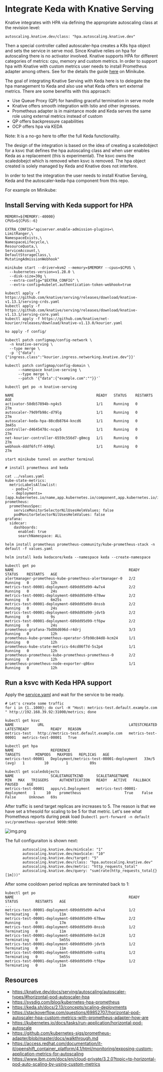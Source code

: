 # Integrate Keda with Knative Serving

Knative integrates with HPA via defining the appropriate autoscaling class at the revision level:

```
autoscaling.knative.dev/class: "hpa.autoscaling.knative.dev"
```

Then a special controller called autoscaler-hpa creates a K8s hpa object and sets the service in serve mod.
Since Knative relies on hpa for autoscaling there is no activator involved.
Knative supports HPA for different categories of metrics: cpu, memory and custom metrics.
In order to support hpa with Knative with custom metrics user needs to install Prometheus adapter among others.
See for the details the guide [here](https://gist.github.com/skonto/e9aa295a540c016e868d59702f77e750) on Minikube.

The goal of integrating Knative Serving with Keda here is to delegate the hpa management to Keda and also use what Keda
offers wrt external metrics. There are some benefits with this approach:
- Use Queue Proxy (QP) for handling graceful termination in serve mode
- Knative offers smooth integration with Istio and other ingresses.
- Prometheus adapter is in maintance mode and Keda serves the same role using external metrics instead of custom
- QP offers backpressure capabilities
- OCP offers hpa via KEDA

Note: It is a no-go here to offer the full Keda functionality.

The design of the integration is based on the idea of creating a scaledobject for a ksvc that defines the hpa autoscaling class
and when user enables Keda as a replacement (this is experimental). The ksvc owns the scaledobejct which is removed when ksvc is removed.
The hpa object created is solely managed by Keda and Knative does not interfere.

In order to test the integration the user needs to install Knative Serving, Keda and the autoscaler-keda-hpa component from this repo.

For example on Minikube:

## Install Serving with Keda support for HPA
```
MEMORY=${MEMORY:-40000}
CPUS=${CPUS:-6}

EXTRA_CONFIG="apiserver.enable-admission-plugins=\
LimitRanger,\
NamespaceExists,\
NamespaceLifecycle,\
ResourceQuota,\
ServiceAccount,\
DefaultStorageClass,\
MutatingAdmissionWebhook"

minikube start --driver=kvm2 --memory=$MEMORY --cpus=$CPUS \
  --kubernetes-version=v1.28.0 \
  --disk-size=30g \
  --extra-config="$EXTRA_CONFIG" \
  --extra-config=kubelet.authentication-token-webhook=true

kubectl apply -f https://github.com/knative/serving/releases/download/knative-v1.13.1/serving-crds.yaml
kubectl apply -f https://github.com/knative/serving/releases/download/knative-v1.13.1/serving-core.yaml
kubectl apply -f https://github.com/knative/net-kourier/releases/download/knative-v1.13.0/kourier.yaml

ko apply -f config/

kubectl patch configmap/config-network \
  -n knative-serving \
  --type merge \
  -p '{"data":{"ingress.class":"kourier.ingress.networking.knative.dev"}}'

kubectl patch configmap/config-domain \
      --namespace knative-serving \
      --type merge \
      --patch '{"data":{"example.com":""}}'`
      
kubectl get po -n knative-serving

NAME                                      READY   STATUS    RESTARTS   AGE
activator-58db57894b-ng4s5                1/1     Running   0          27m
autoscaler-79d9fb98c-d79lg                1/1     Running   0          27m
autoscaler-keda-hpa-88cdb8764-kncd6       1/1     Running   0          3m45s
controller-d4645478c-ncqv5                1/1     Running   0          27m
net-kourier-controller-6559c556d7-g8mcg   1/1     Running   0          27m
webhook-dddf6fcff-k99gl                   1/1     Running   0          27m

start minikube tunnel on another terminal

# install prometheus and keda

cat ../values.yaml 
kube-state-metrics:
  metricLabelsAllowlist:
   - pods=[*]
   - deployments=[app.kubernetes.io/name,app.kubernetes.io/component,app.kubernetes.io/instance]
prometheus:
  prometheusSpec:
    serviceMonitorSelectorNilUsesHelmValues: false
    podMonitorSelectorNilUsesHelmValues: false
grafana:
  sidecar:
    dashboards:
      enabled: true
      searchNamespace: ALL

helm install prometheus prometheus-community/kube-prometheus-stack -n default -f values.yaml

helm install keda kedacore/keda --namespace keda --create-namespace

kubectl get po
NAME                                                     READY   STATUS    RESTARTS   AGE
alertmanager-prometheus-kube-prometheus-alertmanager-0   2/2     Running   0          12h
metrics-test-00001-deployment-689dd95d99-4w7x4           2/2     Running   0          24s
metrics-test-00001-deployment-689dd95d99-678ww           2/2     Running   0          6m25s
metrics-test-00001-deployment-689dd95d99-8nssb           2/2     Running   0          24s
metrics-test-00001-deployment-689dd95d99-jdvtb           2/2     Running   0          9s
metrics-test-00001-deployment-689dd95d99-tf6pw           2/2     Running   0          24s
prometheus-grafana-7bd86d696d-r4drj                      3/3     Running   0          12h
prometheus-kube-prometheus-operator-5fb98c84d8-kcm24     1/1     Running   0          12h
prometheus-kube-state-metrics-64cd86f7d-5s2p4            1/1     Running   0          12h
prometheus-prometheus-kube-prometheus-prometheus-0       2/2     Running   0          12h
prometheus-prometheus-node-exporter-q86xv                1/1     Running   0          12h
```

## Run a ksvc with Keda HPA support

Apply the [service.yaml](./service.yaml) and wait for the service to be ready.

```
# Let's create some traffic
for i in {1..1000}; do curl -H "Host: metrics-test.default.example.com " http://192.168.39.92:31000/metrics; done

kubectl get ksvc
NAME           URL                                       LATESTCREATED        LATESTREADY          READY   REASON
metrics-test   http://metrics-test.default.example.com   metrics-test-00001   metrics-test-00001   True    

kubectl get hpa
NAME                 REFERENCE                                  TARGETS       MINPODS   MAXPODS   REPLICAS   AGE
metrics-test-00001   Deployment/metrics-test-00001-deployment   33m/5 (avg)   1         10        1          89s

kubectl get scaledobjects
NAME                 SCALETARGETKIND      SCALETARGETNAME                 MIN   MAX   TRIGGERS     AUTHENTICATION   READY   ACTIVE   FALLBACK   PAUSED    AGE
metrics-test-00001   apps/v1.Deployment   metrics-test-00001-deployment   1     10    prometheus                    True    False    False      Unknown   69s
```

After traffic is send target replicas are increases to 5. The reason is that we have set a trhesold for scaling to be 5 for that metric.
Let's see what Prometheus reports during peak load (`kubectl port-forward -n default svc/prometheus-operated 9090:9090`:

![img.png](img.png)

The full configuraiton is shown next:

```
        autoscaling.knative.dev/minScale: "1"
        autoscaling.knative.dev/maxScale: "10"
        autoscaling.knative.dev/target: "5"
        autoscaling.knative.dev/class: "hpa.autoscaling.knative.dev"
        autoscaling.knative.dev/metric: "http_requests_total"
        autoscaling.knative.dev/query: "sum(rate(http_requests_total{}[1m]))"
```

After some cooldown period replicas are terminated back to 1:
```
kubectl get po
NAME                                                     READY   STATUS        RESTARTS   AGE
...
metrics-test-00001-deployment-689dd95d99-4w7x4           1/2     Terminating   0          11m
metrics-test-00001-deployment-689dd95d99-678ww           2/2     Running       0          17m
metrics-test-00001-deployment-689dd95d99-8nssb           1/2     Terminating   0          11m
metrics-test-00001-deployment-689dd95d99-bxl28           1/2     Terminating   0          5m55s
metrics-test-00001-deployment-689dd95d99-jdvtb           1/2     Terminating   0          11m
metrics-test-00001-deployment-689dd95d99-ss8tq           1/2     Terminating   0          5m55s
metrics-test-00001-deployment-689dd95d99-tf6pw           1/2     Terminating   0          11m

```

## Resources

- https://knative.dev/docs/serving/autoscaling/autoscaler-types/#horizontal-pod-autoscaler-hpa
- https://sysdig.com/blog/kubernetes-hpa-prometheus
- https://keda.sh/docs/2.13/concepts/scaling-deployments
- https://stackoverflow.com/questions/69852707/horizontal-pod-autoscaler-hpa-custom-metrics-with-prometheus-adapter-how-are
- https://kubernetes.io/docs/tasks/run-application/horizontal-pod-autoscale
- https://github.com/kubernetes-sigs/prometheus-adapter/blob/master/docs/walkthrough.md
- https://access.redhat.com/documentation/it-it/openshift_container_platform/4.1/html/monitoring/exposing-custom-application-metrics-for-autoscaling
- https://www.ibm.com/docs/en/cloud-private/3.2.0?topic=tp-horizontal-pod-auto-scaling-by-using-custom-metrics